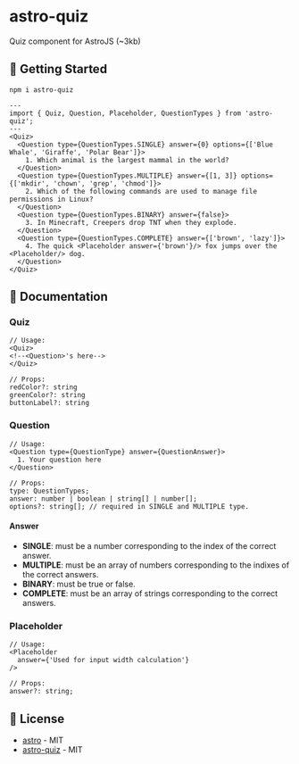 # astro-quiz

Quiz component for AstroJS (~3kb)

## 🚀 Getting Started

```
npm i astro-quiz
```
```astro
---
import { Quiz, Question, Placeholder, QuestionTypes } from 'astro-quiz';
---
<Quiz>
  <Question type={QuestionTypes.SINGLE} answer={0} options={['Blue Whale', 'Giraffe', 'Polar Bear']}>
    1. Which animal is the largest mammal in the world?
  </Question>
  <Question type={QuestionTypes.MULTIPLE} answer={[1, 3]} options={['mkdir', 'chown', 'grep', 'chmod']}>
    2. Which of the following commands are used to manage file permissions in Linux?
  </Question>
  <Question type={QuestionTypes.BINARY} answer={false}>
    3. In Minecraft, Creepers drop TNT when they explode.
  </Question>
  <Question type={QuestionTypes.COMPLETE} answer={['brown', 'lazy']}>
    4. The quick <Placeholder answer={'brown'}/> fox jumps over the <Placeholder/> dog.
  </Question>
</Quiz>
```

## 📄 Documentation

### Quiz

```tsx
// Usage:
<Quiz>
<!--<Question>'s here-->
</Quiz>

// Props:
redColor?: string
greenColor?: string
buttonLabel?: string
```

### Question

```tsx
// Usage:
<Question type={QuestionType} answer={QuestionAnswer}>
  1. Your question here
</Question>

// Props:
type: QuestionTypes;
answer: number | boolean | string[] | number[];
options?: string[]; // required in SINGLE and MULTIPLE type.
```

#### Answer

- **SINGLE**: must be a number corresponding to the index of the correct answer.
- **MULTIPLE**: must be an array of numbers corresponding to the indixes of the correct answers.
- **BINARY**: must be true or false.
- **COMPLETE**:  must be an array of strings corresponding to the correct answers.


### Placeholder

```tsx
// Usage:
<Placeholder
  answer={'Used for input width calculation'}
/>

// Props:
answer?: string;
```

## 📜 License

- [astro](https://github.com/withastro/astro) - MIT 
- [astro-quiz](https://github.com/FelipeIzolan/astro-quiz) - MIT
